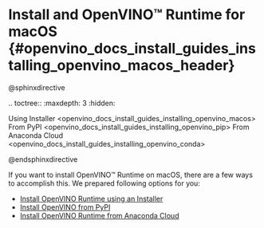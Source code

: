 # Install and OpenVINO™ Runtime for macOS {#openvino_docs_install_guides_installing_openvino_macos_header}

@sphinxdirective

.. toctree::
   :maxdepth: 3
   :hidden:

   Using Installer <openvino_docs_install_guides_installing_openvino_macos>
   From PyPI <openvino_docs_install_guides_installing_openvino_pip>
   From Anaconda Cloud <openvino_docs_install_guides_installing_openvino_conda>

@endsphinxdirective

If you want to install OpenVINO™ Runtime on macOS, there are a few ways to accomplish this. We prepared following options for you: 

* [Install OpenVINO Runtime using an Installer](installing-openvino-macos.md)
* [Install OpenVINO from PyPI](installing-openvino-pip.md)
* [Install OpenVINO Runtime from Anaconda Cloud](installing-openvino-conda.md)

